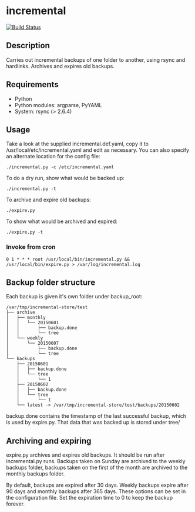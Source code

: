 incremental
===

[![Build Status](https://secure.travis-ci.org/spoofedpacket/incremental.png)](http://travis-ci.org/spoofedpacket/incremental)

## Description

Carries out incremental backups of one folder to another, using
rsync and hardlinks. Archives and expires old backups. 

## Requirements

* Python
* Python modules: argparse, PyYAML
* System: rsync (> 2.6.4)

## Usage
   
Take a look at the supplied incremental.def.yaml, copy it to
/usr/local/etc/incremental.yaml and edit as necessary. You can
also specify an alternate location for the config file:

    ./incremental.py -c /etc/incremental.yaml

To do a dry run, show what would be backed up:

    ./incremental.py -t

To archive and expire old backups:

    ./expire.py

To show what would be archived and expired:

    ./expire.py -t

### Invoke from cron
 
    0 1 * * * root /usr/local/bin/incremental.py && /usr/local/bin/expire.py > /var/log/incremental.log

## Backup folder structure

Each backup is given it's own folder under backup_root:

    /var/tmp/incremental-store/test
    ├── archive
    │   ├── monthly
    │   │   └── 20150601
    │   │       ├── backup.done
    │   │       └── tree
    │   └── weekly
    │       └── 20150607
    │           ├── backup.done
    │           └── tree
    └── backups
        ├── 20150601
        │   ├── backup.done
        │   └── tree
        │       └── 1
        ├── 20150602
        │   ├── backup.done
        │   └── tree
        │       └── 1
        └── latest -> /var/tmp/incremental-store/test/backups/20150602

backup.done contains the timestamp of the last successful backup, which is 
used by expire.py. That data that was backed up is stored under tree/
	
## Archiving and expiring

expire.py archives and expires old backups. It should be run after
incremental.py runs. Backups taken on Sunday are archived to the 
weekly backups folder, backups taken on the first of the month
are archived to the monthly backups folder.

By default, backups are expired after 30 days. Weekly backups expire
after 90 days and monthly backups after 365 days. These options can
be set in the configuration file. Set the expiration time to 0 to keep
the backup forever.

